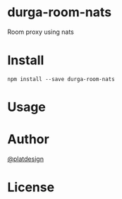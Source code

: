# durga-room-nats

Room proxy using nats


# Install

`npm install --save durga-room-nats`

# Usage


# Author

[@platdesign](https://twitter.com/platdesign)

# License
